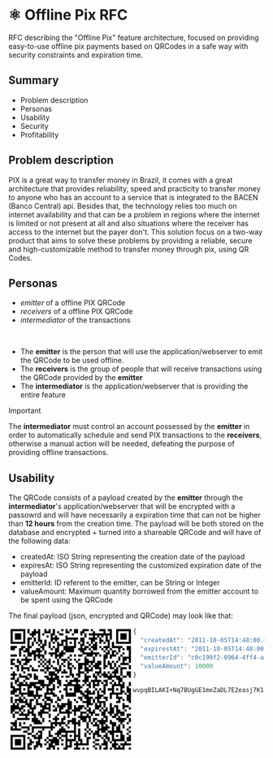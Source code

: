 # ⚛️ Offline Pix RFC
RFC describing the "Offline Pix" feature architecture, focused on providing easy-to-use offline pix payments based on QRCodes in a safe way with security constraints and expiration time.

## Summary

- Problem description
- Personas
- Usability
- Security
- Profitability

## Problem description

PIX is a great way to transfer money in Brazil, it comes with a great architecture that provides reliability, speed and practicity to transfer money to anyone who has an account to a service that is integrated to the BACEN (Banco Central) api. Besides that, the technology relies too much on internet availability and that can be a problem in regions where the internet is limited or not present at all and also situations where the receiver has access to the internet but the payer don't. This solution focus on a two-way product that aims to solve these problems by providing a reliable, secure and high-customizable method to transfer money through pix, using QR Codes.

## Personas

- *emitter* of a offline PIX QRCode
- *receivers* of a offline PIX QRCode
- *intermediator* of the transactions

<br>

- The **emitter** is the person that will use the application/webserver to emit the QRCode to be used offline.
- The **receivers** is the group of people that will receive transactions using the QRCode provided by the **emitter**
- The **intermediator** is the application/webserver that is providing the entire feature

> [!IMPORTANT]  
> The **intermediator** must control an account possessed by the **emitter** in order to automatically schedule
> and send PIX transactions to the **receivers**, otherwise a manual action will be needed, defeating the purpose of
> providing offline transactions.

## Usability

The QRCode consists of a payload created by the **emitter** through the **intermediator**'s application/webserver that will be encrypted with a passowrd and will have necessarily a expiration time that can not be higher than **12 hours** from the creation time. The payload will be both stored on the database and encrypted + turned into a shareable QRCode and will have of the following data:

- createdAt: ISO String representing the creation date of the payload
- expiresAt: ISO String representing the customized expiration date of the payload
- emitterId: ID referent to the emitter, can be String or Integer
- valueAmount: Maximum quantity borrowed from the emitter account to be spent using the QRCode

The final payload (json, encrypted and QRCode) may look like that:

<img align="left" width="245" src="./example-qr-code.png">

```js
{
  "createdAt": "2011-10-05T14:48:00.000Z",
  "expirestAt": "2011-10-05T14:48:00.000Z",
  "emitterId": "c0c199f2-0964-4ff4-a3af-6dd2c9425c27",
  "valueAmount": 10000
}
```
```
wvpqBILAKI+Nq7BUgGE1meZaDL7E2easj7K1cGb3V/luMp5eKVPvMlz2qrWP0c9UZcXplE66Q9+il1YYrud0VhLLNKIGWMPeyR10pjS2hFVcd2/C0vxmKqKKZU4HK/qouT95feCzp7BlZj4DMdZQCma7fAhXR/YYp//g6WAx00rN/4Hh2ojegL692m6shPQ9ORKef64imUZQfp5hn5JRjW0hZkfJ5EA0b9PQ/5QmcKU=
```

